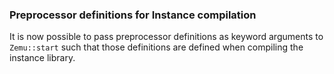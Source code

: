 ### Preprocessor definitions for Instance compilation

It is now possible to pass preprocessor definitions as keyword
arguments to `Zemu::start` such that those definitions are
defined when compiling the instance library.
